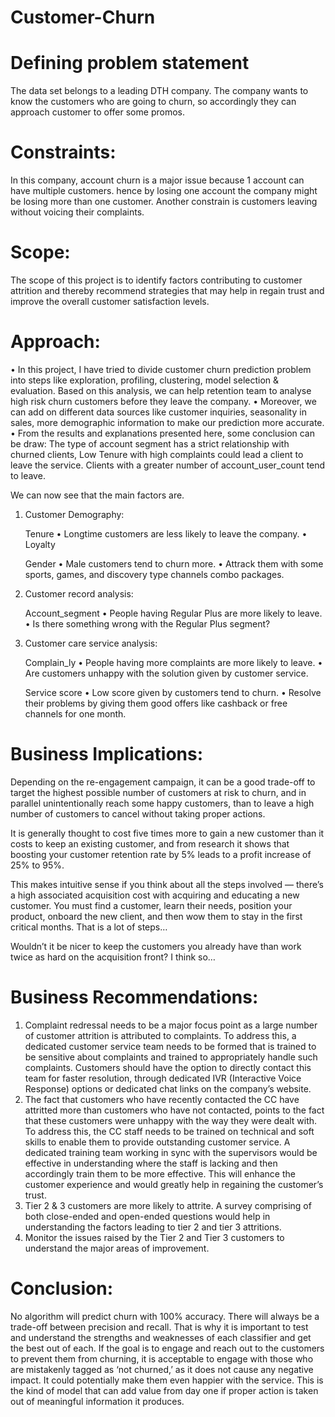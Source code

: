 # Customer-Churn

# Defining problem statement
The data set belongs to a leading DTH company. The company wants to know the customers who are going to churn, so accordingly they can approach customer to offer some promos.

# Constraints:
In this company, account churn is a major issue because 1 account can have multiple customers. hence by losing one account the company might be losing more than one customer. 
Another constrain is customers leaving without voicing their complaints.

# Scope: 
The scope of this project is to identify factors contributing to customer attrition and thereby recommend strategies that may help in regain trust and improve the overall customer satisfaction levels.

# Approach:
•	In this project, I have tried to divide customer churn prediction problem into steps like exploration, profiling, clustering, model selection & evaluation. Based on this analysis, we can help retention team to analyse high risk churn customers before they leave the company.
•	Moreover, we can add on different data sources like customer inquiries, seasonality in sales, more demographic information to make our prediction more accurate.
•	From the results and explanations presented here, some conclusion can be draw:
The type of account segment has a strict relationship with churned clients, Low Tenure with high complaints could lead a client to leave the service. Clients with a greater number of account_user_count tend to leave.


We can now see that the main factors are.
1.	Customer Demography:
    
    Tenure
      •	Longtime customers are less likely to leave the company.
      •	Loyalty
    
    Gender
      •	Male customers tend to churn more.
      •	Attrack them with some sports, games, and discovery type channels combo packages.

2.	Customer record analysis:
  	
    Account_segment
      •	People having Regular Plus are more likely to leave.
      •	Is there something wrong with the Regular Plus segment?

3.	Customer care service analysis:
    
    Complain_ly
      •	People having more complaints are more likely to leave.
      •	Are customers unhappy with the solution given by customer service.
  	
    Service score
      •	Low score given by customers tend to churn.
      •	Resolve their problems by giving them good offers like cashback or free channels for one month.

# Business Implications:
Depending on the re-engagement campaign, it can be a good trade-off to target the highest possible number of customers at risk to churn, and in parallel unintentionally reach some happy customers, than to leave a high number of customers to cancel without taking proper actions.

It is generally thought to cost five times more to gain a new customer than it costs to keep an existing customer, and from research it shows that boosting your customer retention rate by 5% leads to a profit increase of 25% to 95%.

This makes intuitive sense if you think about all the steps involved — there’s a high associated acquisition cost with acquiring and educating a new customer. You must find a customer, learn their needs, position your product, onboard the new client, and then wow them to stay in the first critical months. That is a lot of steps…

Wouldn’t it be nicer to keep the customers you already have than work twice as hard on the acquisition front? I think so…

# Business Recommendations:
1.	Complaint redressal needs to be a major focus point as a large number of customer attrition is attributed to complaints. To address this, a dedicated customer service team needs to be formed that is trained to be sensitive about complaints and trained to appropriately handle such complaints. Customers should have the option to directly contact this team for faster resolution, through dedicated IVR (Interactive Voice Response) options or dedicated chat links on the company’s website. 
2.	The fact that customers who have recently contacted the CC have attritted more than customers who have not contacted, points to the fact that these customers were unhappy with the way they were dealt with. To address this, the CC staff needs to be trained on technical and soft skills to enable them to provide outstanding customer service. A dedicated training team working in sync with the supervisors would be effective in understanding where the staff is lacking and then accordingly train them to be more effective. This will enhance the customer experience and would greatly help in regaining the customer’s trust.
3.	Tier 2 & 3 customers are more likely to attrite. A survey comprising of both close-ended and open-ended questions would help in understanding the factors leading to tier 2 and tier 3 attritions.
4.	Monitor the issues raised by the Tier 2 and Tier 3 customers to understand the major areas of improvement.

# Conclusion: 
No algorithm will predict churn with 100% accuracy. There will always be a trade-off between precision and recall. That is why it is important to test and understand the strengths and weaknesses of each classifier and get the best out of each. If the goal is to engage and reach out to the customers to prevent them from churning, it is acceptable to engage with those who are mistakenly tagged as ‘not churned,’ as it does not cause any negative impact. It could potentially make them even happier with the service. This is the kind of model that can add value from day one if proper action is taken out of meaningful information it produces.

